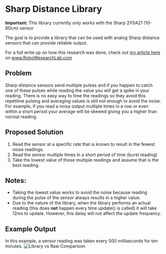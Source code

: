 # Sharp Distance Library

<strong>Important:</strong> This library currently only works with the Sharp 2Y0A21 (10-80cm) sensor 

The goal is to provide a library that can be used with analog Sharp distance sensors that can provide reliable output.

For a full write up on how this research was done, check out <a href="http://www.robotresearchlab.com/2017/02/26/sharp-distance-sensors-and-eliminating-noise/">my article here</a> on www.RobotResearchLab.com

## Problem
Sharp distance sensors send multiple pulses and if you happen to catch one of these pulses while reading the value you will get a spike in your reading. There is no easy way to time the readings so they avoid this repetitive pulsing and averaging values is still not enough to avoid the noise. For example, if you read a noisy output multiple times in a row or even within a short period your average will be skewed giving you a higher than normal reading.

## Proposed Solution
1. Read the sensor at a specific rate that is known to result in the fewest noise readings.
2. Read the sensor multiple times in a short period of time (burst reading)
3. Take the lowest value of those multiple readings and assume that is the best reading.

## Notes: 
* Taking the lowest value works to avoid the noise because reading during the pulse of the sensor always results in a higher value.
* Due to the nature of the library, when the library performs an actual reading (this does **not** happen every time update() is called) it will take 12ms to update. However, this delay will not affect the update frequency.

## Example Output
In this example, a sensor reading was taken every 500 milliseconds for ten minutes.
![Library vs Raw Comparison](http://robotresearchlab.com/wp-content/uploads/2017/02/Raw-vs-Library-Comparison.png)

